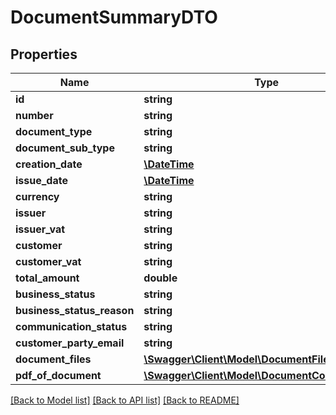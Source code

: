 # DocumentSummaryDTO

## Properties
Name | Type | Description | Notes
------------ | ------------- | ------------- | -------------
**id** | **string** |  | [optional] 
**number** | **string** |  | [optional] 
**document_type** | **string** |  | [optional] 
**document_sub_type** | **string** |  | [optional] 
**creation_date** | [**\DateTime**](\DateTime.md) |  | [optional] 
**issue_date** | [**\DateTime**](\DateTime.md) |  | [optional] 
**currency** | **string** |  | [optional] 
**issuer** | **string** |  | [optional] 
**issuer_vat** | **string** |  | [optional] 
**customer** | **string** |  | [optional] 
**customer_vat** | **string** |  | [optional] 
**total_amount** | **double** |  | [optional] 
**business_status** | **string** |  | [optional] 
**business_status_reason** | **string** |  | [optional] 
**communication_status** | **string** |  | [optional] 
**customer_party_email** | **string** |  | [optional] 
**document_files** | [**\Swagger\Client\Model\DocumentFileDTO[]**](DocumentFileDTO.md) |  | [optional] 
**pdf_of_document** | [**\Swagger\Client\Model\DocumentContentFileDTO**](DocumentContentFileDTO.md) |  | [optional] 

[[Back to Model list]](../README.md#documentation-for-models) [[Back to API list]](../README.md#documentation-for-api-endpoints) [[Back to README]](../README.md)


